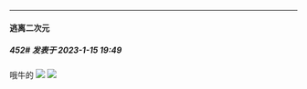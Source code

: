 

*****

####  逃离二次元  
##### 452#       发表于 2023-1-15 19:49

哦牛的
<img src="https://p.sda1.dev/9/ce813d5c3980247e8b99898505e8f096/Screenshot_20230115-194735_edit_1673783300010.png" referrerpolicy="no-referrer">
<img src="https://p.sda1.dev/9/7ea13e6d47ce90818e25bfce4a8357a6/Screenshot_20230115-194741_edit_1673783329905.png" referrerpolicy="no-referrer">

